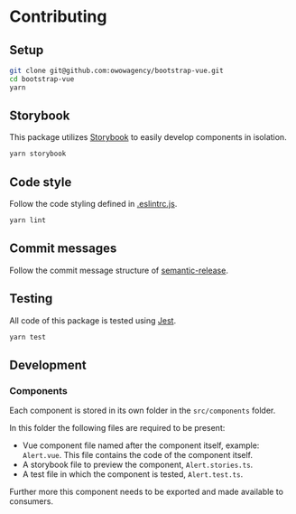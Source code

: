 # Contributing

## Setup

```bash
git clone git@github.com:owowagency/bootstrap-vue.git
cd bootstrap-vue
yarn
```

## Storybook

This package utilizes [Storybook](https://storybook.js.org/) to easily develop components in isolation.

```bash
yarn storybook
```

## Code style

Follow the code styling defined in [.eslintrc.js](./.eslintrc.js).

```bash
yarn lint
```

## Commit messages

Follow the commit message structure of [semantic-release](https://github.com/semantic-release/semantic-release#commit-message-format).

## Testing

All code of this package is tested using [Jest](https://jestjs.io/).

```bash
yarn test
```

## Development

### Components

Each component is stored in its own folder in the `src/components` folder.

In this folder the following files are required to be present:
- Vue component file named after the component itself, example: `Alert.vue`. This file contains the code of the component itself.
- A storybook file to preview the component, `Alert.stories.ts`.
- A test file in which the component is tested, `Alert.test.ts`.

Further more this component needs to be exported and made available to consumers.
